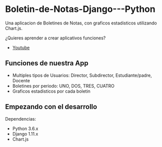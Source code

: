 # Boletin-de-Notas-Django---Python

Una aplicacion de Boletines de Notas, con graficos estadisticos utilizando Chart.js.

¿Quieres aprender a crear aplicativos funciones?
- <a href="">Youtube</a>

## Funciones de nuestra App
- Multiples tipos de Usuarios: Director, Subdirector, Estudiante/padre, Docente
- Boletines por periodo: UNO, DOS, TRES, CUATRO
- Graficos estadisticos por cada boletin

## Empezando con el desarrollo
Dependencias:
- Python 3.6.x
- Django 1.11.x
- Chart.js

